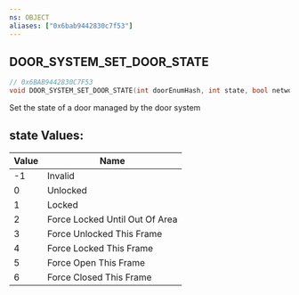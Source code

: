 ```yaml
---
ns: OBJECT
aliases: ["0x6bab9442830c7f53"]
---
```

## DOOR_SYSTEM_SET_DOOR_STATE

```c
// 0x6BAB9442830C7F53
void DOOR_SYSTEM_SET_DOOR_STATE(int doorEnumHash, int state, bool network, bool flushState);
```

Set the state of a door managed by the door system

## state Values:
| Value | Name |
| --- | --- |
| -1 | Invalid |
| 0 | Unlocked |
| 1 | Locked |
| 2 | Force Locked Until Out Of Area |
| 3 | Force Unlocked This Frame |
| 4 | Force Locked This Frame |
| 5 | Force Open This Frame |
| 6 | Force Closed This Frame |

